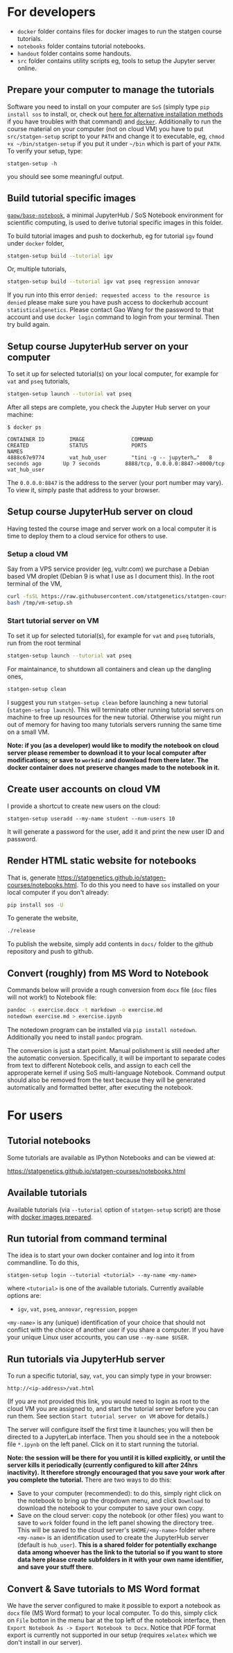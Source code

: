 # For developers

- `docker` folder contains files for docker images to run the statgen course tutorials.
- `notebooks` folder contains tutorial notebooks.
- `handout` folder contains some handouts.
- `src` folder contains utility scripts eg, tools to setup the Jupyter server online.

## Prepare your computer to manage the tutorials

Software you need to install on your computer are `SoS` (simply type `pip install sos` to install, or, check out [here for alternative installation methods](https://vatlab.github.io/sos-docs/running.html) if you have troubles with that command) and [`docker`](http://statgen.us/lab-wiki/orientation/jupyter-setup.html#install-docker).
Additionally to run the course material on your computer (not on cloud VM) you have to put `src/statgen-setup` script to your `PATH` and change it to executable, 
eg, `chmod +x ~/bin/statgen-setup` if you put it under `~/bin` which is part of your `PATH`. To verify your setup, type:

```
statgen-setup -h
```

you should see some meaningful output.

## Build tutorial specific images

[`gaow/base-notebook`](https://cloud.docker.com/u/gaow/repository/docker/gaow/base-notebook), 
a minimal JupyterHub / SoS Notebook environment for scientific computing, is used to derive
tutorial specific images in this folder.

To build tutorial images and push to dockerhub, eg for tutorial `igv` found under `docker` folder,

```bash
statgen-setup build --tutorial igv
```

Or, multiple tutorials,

```bash
statgen-setup build --tutorial igv vat pseq regression annovar
```

If you run into this error `denied: requested access to the resource is denied` please make sure you have push access to dockerhub account `statisticalgenetics`.
Please contact Gao Wang for the password to that account and use `docker login` command to login from your terminal. Then try build again.

## Setup course JupyterHub server on your computer

To set it up for selected tutorial(s) on your local computer, for example for `vat` and `pseq` tutorials,

```bash
statgen-setup launch --tutorial vat pseq
```

After all steps are complete, you check the Jupyter Hub server on your machine:

```
$ docker ps

CONTAINER ID        IMAGE               COMMAND                  CREATED             STATUS              PORTS                              NAMES
4888c67e9774        vat_hub_user        "tini -g -- jupyterh…"   8 seconds ago       Up 7 seconds        8888/tcp, 0.0.0.0:8847->8000/tcp   vat_hub_user
```

The `0.0.0.0:8847` is the address to the server (your port number may vary). To view it, simply paste that address to your browser. 

## Setup course JupyterHub server on cloud

Having tested the course image and server work on a local computer it is time to deploy them to a cloud service for others to use.

### Setup a cloud VM

Say from a VPS service provider (eg, vultr.com) we purchase a Debian based VM droplet (Debian 9 is what I use as I document this). In the root terminal of the VM,

```bash
curl -fsSL https://raw.githubusercontent.com/statgenetics/statgen-courses/master/src/vm-setup.sh -o /tmp/vm-setup.sh
bash /tmp/vm-setup.sh
```

### Start tutorial server on VM

To set it up for selected tutorial(s), for example for `vat` and `pseq` tutorials, run from the root terminal

```bash
statgen-setup launch --tutorial vat pseq
```

For maintainance, to shutdown all containers and clean up the dangling ones,

```bash
statgen-setup clean
```

I suggest you run `statgen-setup clean` before launching a new tutorial (`statgen-setup launch`). This will terminate other running tutorial servers on machine to free up resources for the new tutorial. Otherwise you might run out of memory for having too many tutorials servers running the same time on a small VM.

**Note: if you (as a developer) would like to modify the notebook on cloud server please remember to download it to your local computer after modifications; or save to `workdir` and download from there later. The docker container does not preserve changes made to the notebook in it.** 

## Create user accounts on cloud VM

I provide a shortcut to create new users on the cloud:

```
statgen-setup useradd --my-name student --num-users 10
```

It will generate a password for the user, add it and print the new user ID and password.

## Render HTML static website for notebooks

That is, generate https://statgenetics.github.io/statgen-courses/notebooks.html.
To do this you need to have `sos` installed on your local computer if you don't already:

```bash
pip install sos -U
```

To generate the website,

```bash
./release
```

To publish the website, simply add contents in `docs/` folder to the github repository and push to github.

## Convert (roughly) from MS Word to Notebook

Commands below will provide a rough conversion from `docx` file (`doc` files will not work!) to Notebook file:

```bash
pandoc -s exercise.docx -t markdown -o exercise.md
notedown exercise.md > exercise.ipynb
```

The notedown program can be installed via `pip install notedown`. Additionally you need to install `pandoc` program.

The conversion is just a start point. Manual polishment is still needed after the automatic conversion.
Specifically, it will be important to separate codes from text to different Notebook cells,
and assign to each cell the approperate kernel if using SoS multi-language Notebook. Command output should also be
removed from the text because they will be generated automatically and formatted better, after executing the notebook.

# For users

## Tutorial notebooks

Some tutorials are available as IPython Notebooks and can be viewed at: 

https://statgenetics.github.io/statgen-courses/notebooks.html

## Available tutorials

Available tutorials (via `--tutorial` option of `statgen-setup` script) are those with
[docker images prepared](https://hub.docker.com/u/statisticalgenetics/). 

## Run tutorial from command terminal

The idea is to start your own docker container and log into it from commandline. To do this,

```
statgen-setup login --tutorial <tutorial> --my-name <my-name>
```

where `<tutorial>` is one of the available tutorials. Currently available options are:
- `igv`, `vat`, `pseq`, `annovar`, `regression`, `popgen`

`<my-name>` is any (unique) identification of your choice that should not conflict with the choice of another user if you share a computer. If you have your unique Linux user accounts, you can use `--my-name $USER`. 

## Run tutorials via JupyterHub server

To run a specific tutorial, say, `vat`, you can simply type in your browser:

```
http://<ip-address>/vat.html
```

(If you are not provided this link, you would need to login as root to the cloud VM you are assigned to, and start the tutorial server before you can run them. See section `Start tutorial server on VM` above for details.)

The server will configure itself the first time it launches; you will then be directed to a JupyterLab interface. 
Then you should see in the a notebook file `*.ipynb` on the left panel. Click on it to start running the tutorial.

**Note: the session will be there for you until it is killed explicitly, or until the server kills it periodically (currently configured to kill after 24hrs inactivity).**
**It therefore strongly encouraged that you save your work after you complete the tutorial.**
There are two ways to do this: 
- Save to your computer (recommended): to do this, simply right click on the notebook to bring up the dropdown menu, and click `Download` to download the notebook to your computer to save your own copy.
- Save on the cloud server: copy the notebook (or other files) you want to save to `work` folder found in the left panel showing the directory tree. This will be saved to the cloud server's `$HOME/<my-name>`
folder where `<my-name>` is an identification used to create the JupyterHub server (default is `hub_user`). **This is a shared folder for potentially exchange data among whoever has the link to the tutorial so if you want to store data here please create subfolders in it with your own name identifier, and save your stuff there**.

## Convert & Save tutorials to MS Word format

We have the server configured to make it possible to export a notebook as `docx` file (MS Word format) 
to your local computer. To do this, simply click on `File` botton in the menu bar at the top left of the
notebook interface, then `Export Notebook As -> Export Notebook to Docx`. Notice that PDF format export is
currently not supported in our setup (requires `xelatex` which we don't install in our server).
